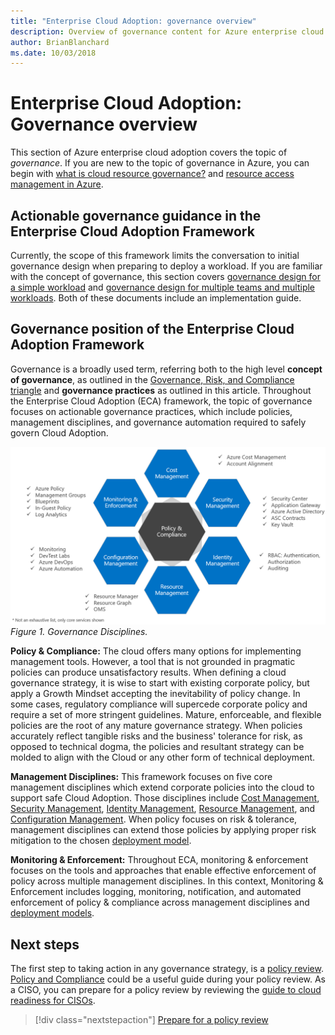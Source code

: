 ```yaml
---
title: "Enterprise Cloud Adoption: governance overview"
description: Overview of governance content for Azure enterprise cloud adoption
author: BrianBlanchard
ms.date: 10/03/2018
---
```


# Enterprise Cloud Adoption: Governance overview

This section of Azure enterprise cloud adoption covers the topic of *governance*. If you are new to the topic of governance in Azure, you can begin with [what is cloud resource governance?](../getting-started/what-is-governance.md) and [resource access management in Azure](resource-management/azure-resource-access.md).

## Actionable governance guidance in the Enterprise Cloud Adoption Framework

Currently, the scope of this framework limits the conversation to initial governance design when preparing to deploy a workload. If you are familiar with the concept of governance, this section covers [governance design for a simple workload](resource-management/governance-single-team.md) and [governance design for multiple teams and multiple workloads](resource-management/governance-multiple-teams.md). Both of these documents include an implementation guide.

## Governance position of the Enterprise Cloud Adoption Framework

Governance is a broadly used term, referring both to the high level **concept of governance**, as outlined in the [Governance, Risk, and Compliance triangle](governance-risk-compliance-concept.md) and **governance practices** as outlined in this article. Throughout the Enterprise Cloud Adoption (ECA) framework, the topic of governance focuses on actionable governance practices, which include policies, management disciplines, and governance automation required to safely govern Cloud Adoption.


![Governance disciplines: Cost, Security, Identity, Resource, & Configuration management each emanating from Policies and Compliance](../_images/governance-and-services.png)
*Figure 1. Governance Disciplines.*


**Policy & Compliance:** The cloud offers many options for implementing management tools. However, a tool that is not grounded in pragmatic policies can produce unsatisfactory results. When defining a cloud governance strategy, it is wise to start with existing corporate policy, but apply a Growth Mindset accepting the inevitability of policy change. In some cases, regulatory compliance will supercede corporate policy and require a set of more stringent guidelines. Mature, enforceable, and flexible policies are the root of any mature governance strategy. When policies accurately reflect tangible risks and the business' tolerance for risk, as opposed to technical dogma, the policies and resultant strategy can be molded to align with the Cloud or any other form of technical deployment.

**Management Disciplines:** This framework focuses on five core management disciplines which extend corporate policies into the cloud to support safe Cloud Adoption. Those disciplines include [Cost Management](cost-management/overview.md), [Security Management](security-management/overview.md), [Identity Management](identity-management/overview.md), [Resource Management](resource-management/overview.md), and [Configuration Management](configuration-management/overview.md). When policy focuses on risk & tolerance, management disciplines can extend those policies by applying proper risk mitigation to the chosen [deployment model](../getting-started/cloud-deployment-models.md).

**Monitoring & Enforcement:** Throughout ECA, monitoring & enforcement focuses on the tools and approaches that enable effective enforcement of policy across multiple management disciplines. In this context, Monitoring & Enforcement includes logging, monitoring, notification, and automated enforcement of policy & compliance across management disciplines and [deployment models](../getting-started/cloud-deployment-models.md).

## Next steps

The first step to taking action in any governance strategy, is a [policy review](what-is-a-cloud-policy-review.md). [Policy and Compliance](What-is-policy-and-compliance.md) could be a useful guide during your policy review. As a CISO, you can prepare for a policy review by reviewing the [guide to cloud readiness for CISOs](how-can-a-ciso-prepare-for-the-cloud.md).

> [!div class="nextstepaction"]
> [Prepare for a policy review](what-is-a-cloud-policy-review.md)